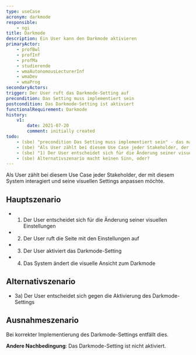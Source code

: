 ```yaml
---
type: useCase
acronym: darkmode
responsible: 
    - ngi
title: Darkmode
description: Ein User kann den Darkmode aktivieren
primaryActor: 
    - profBwl
    - profInf
    - profMa
    - studierende
    - wmaAutonomousLecturerInf
    - wmaDev
    - wmaProg
secondaryActors:
trigger: Der User ruft das Darkmode-Setting auf
precondition: Das Setting muss implementiert sein
postcondition: Das Darkmode-Setting ist aktiviert
functionalRequirement: Darkmode
history:
    v1:
        date: 2021-07-20
        comment: initially created
todo:
    - (sbe) "precondition Das Setting muss implementiert sein" - das macht man eher nicht, man geht davon aus, dass ein beschriebenes Feature auch implementiert ist. Oder haben Sie das anders gemeint? Dann bitte präzisieren. 
    - (sbe) "Als User zählt bei diesem Use Case jeder Stakeholder, der mit diesem System interagiert und seine visuellen Settings anpassen möchte." - daher kommen dann auch die vielfachen primaryActors (mit Error). Aber der Darkmode ist doch hauptsächlich für die Studies interessant. Die Lehrenden nutzen gar nicht die Test-Webseite, sondern steuern Divekit hauptsächlich über Config Files, die mit IntelliJ oder VSCode erstellt werden. Da gibts einen Darkmode. 
    - (sbe) "1) Der User entscheidet sich für die Änderung seiner visuellen Einstellungen" - das ist noch keine Aktion, eher ein Trigger. Dafür ist der momentane Trigger "Der User ruft das Darkmode-Setting auf" eine Aktion, statt einem Auslöser.
    - (sbe) Alternativszenario macht keinen Sinn, oder?
---
```


Als User zählt bei diesem Use Case jeder Stakeholder, der mit diesem System interagiert und seine visuellen Settings anpassen möchte.

## Hauptszenario

* 1) Der User entscheidet sich für die Änderung seiner visuellen Einstellungen
* 2) Der User ruft die Seite mit den Einstellungen auf
* 3) Der User aktiviert das Darkmode-Setting
* 4) Das System ändert die visuelle Ansicht zum Darkmode

## Alternativszenario

* 3a) Der User entscheidet sich gegen die Aktivierung des Darkmode-Settings

## Ausnahmeszenario 

Bei korrekter Implementierung des Darkmode-Settings entfällt dies.

**Andere Nachbedingung**: Das Darkmode-Setting ist nicht aktiviert.




